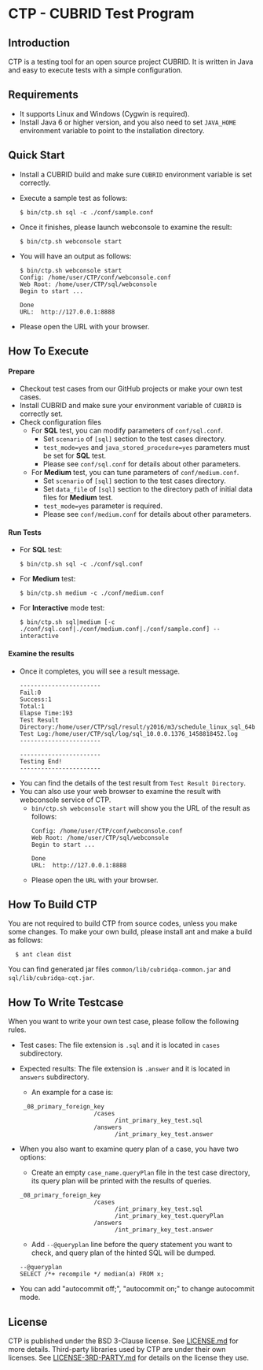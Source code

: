 # CTP - CUBRID Test Program

## Introduction
CTP is a testing tool for an open source project CUBRID. It is written in Java and easy to execute tests with a simple configuration. 


## Requirements
* It supports Linux and Windows (Cygwin is required).
* Install Java 6 or higher version, and you also need to set ``JAVA_HOME`` environment variable to point to the installation directory.


## Quick Start
* Install a CUBRID build and make sure ``CUBRID`` environment variable is set correctly.
* Execute a sample test as follows:
    ``` 
    $ bin/ctp.sh sql -c ./conf/sample.conf
    ```
 
* Once it finishes, please launch webconsole to examine the result:
    ```
    $ bin/ctp.sh webconsole start
    ```
    
* You will have an output as follows:
    ```
    $ bin/ctp.sh webconsole start
	Config: /home/user/CTP/conf/webconsole.conf
	Web Root: /home/user/CTP/sql/webconsole
	Begin to start ...

	Done
	URL:  http://127.0.0.1:8888    
    ```
	
* Please open the URL with your browser.


## How To Execute
#### Prepare
* Checkout test cases from our GitHub projects or make your own test cases.
* Install CUBRID and make sure your environment variable of ``CUBRID`` is correctly set.
* Check configuration files
  * For **SQL** test, you can modify parameters of ``conf/sql.conf``. 
    * Set ``scenario`` of ``[sql]`` section to the test cases directory.
    * ``test_mode=yes`` and ``java_stored_procedure=yes`` parameters must be set for **SQL** test.
    * Please see ``conf/sql.conf`` for details about other parameters.
  * For **Medium** test, you can tune parameters of ``conf/medium.conf``. 
    * Set ``scenario`` of ``[sql]`` section to the test cases directory.
    * Set ``data_file`` of ``[sql]`` section to the directory path of initial data files for **Medium** test.
    * ``test_mode=yes`` parameter is required.
    * Please see ``conf/medium.conf`` for details about other parameters.

#### Run Tests
* For **SQL** test:
    ```
    $ bin/ctp.sh sql -c ./conf/sql.conf
    ```

* For **Medium** test:
    ```
    $ bin/ctp.sh medium -c ./conf/medium.conf
    ```
    
* For **Interactive** mode test:
    ```
    $ bin/ctp.sh sql|medium [-c ./conf/sql.conf|./conf/medium.conf|./conf/sample.conf] --interactive
    ```

#### Examine the results
* Once it completes, you will see a result message.
    ```
    -----------------------
    Fail:0
    Success:1
    Total:1
    Elapse Time:193
    Test Result Directory:/home/user/CTP/sql/result/y2016/m3/schedule_linux_sql_64bit_24202122_10.0.0_1376
    Test Log:/home/user/CTP/sql/log/sql_10.0.0.1376_1458818452.log
    -----------------------
	
    -----------------------
    Testing End!
    -----------------------
    ```
* You can find the details of the test result from ``Test Result Directory``.
* You can also use your web browser to examine the result with webconsole service of CTP.
  * ``bin/ctp.sh webconsole start`` will show you the URL of the result as follows:
    ```
    Config: /home/user/CTP/conf/webconsole.conf
    Web Root: /home/user/CTP/sql/webconsole
    Begin to start ...
          
    Done
    URL:  http://127.0.0.1:8888
    ```
  * Please open the ``URL`` with your browser.
  
        
## How To Build CTP
You are not required to build CTP from source codes, unless you make some changes. To make your own build, please install ant and make a build as follows: 
  ```
    $ ant clean dist
  ```
You can find generated jar files ``common/lib/cubridqa-common.jar`` and ``sql/lib/cubridqa-cqt.jar``.

## How To Write Testcase
When you want to write your own test case, please follow the following rules.
* Test cases: The file extension is ``.sql`` and it is located in ``cases`` subdirectory. 
* Expected results: The file extension is ``.answer`` and it is located in ``answers`` subdirectory. 
  - An example for a case is:
  ```
   _08_primary_foreign_key
                       /cases
                             /int_primary_key_test.sql
                       /answers
                             /int_primary_key_test.answer
  ```
* When you also want to examine query plan of a case, you have two options:
  - Create an empty ``case_name.queryPlan`` file in the test case directory, its query plan will be printed with the results of queries. 
  ```
  _08_primary_foreign_key
                       /cases
                             /int_primary_key_test.sql
                             /int_primary_key_test.queryPlan
                       /answers
                             /int_primary_key_test.answer
  ```
  - Add ``--@queryplan`` line before the query statement you want to check, and query plan of the hinted SQL will be dumped.
  ```
  --@queryplan
  SELECT /*+ recompile */ median(a) FROM x;
  ```

* You can add "autocommit off;", "autocommit on;" to change autocommit mode. 


## License
CTP is published under the BSD 3-Clause license. See [LICENSE.md](LICENSE.md) for more details.
Third-party libraries used by CTP are under their own licenses. See [LICENSE-3RD-PARTY.md](LICENSE-3RD-PARTY.md) for details on the license they use.

